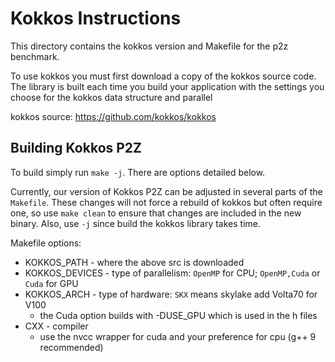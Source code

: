 # Kokkos Instructions

This directory contains the kokkos version and Makefile for the p2z benchmark.

To use kokkos you must first download a copy of the kokkos source code. The 
library is built each time you build your application with the settings you
choose for the kokkos data structure and parallel 

kokkos source: https://github.com/kokkos/kokkos

## Building Kokkos P2Z

To build simply run `make -j`. There are options detailed below.

Currently, our version of Kokkos P2Z can be adjusted in several parts of the 
`Makefile`. These changes will not force a rebuild of kokkos but often require
one, so use `make clean` to ensure that changes are included in the new binary.
Also, use `-j` since build the kokkos library takes time.

Makefile options:
* KOKKOS_PATH - where the above src is downloaded
* KOKKOS_DEVICES - type of parallelism: `OpenMP` for CPU; `OpenMP,Cuda` or `Cuda` for GPU
* KOKKOS_ARCH - type of hardware: `SKX` means skylake add Volta70 for V100
  * the Cuda option builds with -DUSE_GPU which is used in the h files
* CXX - compiler 
  * use the nvcc wrapper for cuda and your preference for cpu (g++ 9 recommended)
